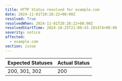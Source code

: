```yaml
---
title: HTTP Status resolved for example.com
date: 2024-11-01T20:28:22+00:00Z
resolved: True
resolvedWhen: 2024-11-01T20:28:22+00:00Z
resolvedStartTime: 2024-10-25T21:09:43.191474+00:00
severity: notice
affected:
  - example.com
section: issue
---
```


| Expected Statuses | Actual Status  |
|-------------------|----------------|
| 200, 301, 302 | 200 |
